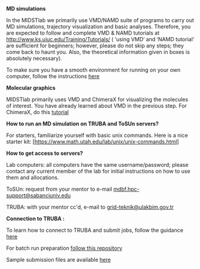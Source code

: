 **MD simulations**

In the MIDSTlab we primarily use VMD/NAMD suite of programs to carry out MD simulations, trajectory visualization and basic analyses. Therefore, you are expected to follow and complete VMD & NAMD tutorials at http://www.ks.uiuc.edu/Training/Tutorials/ ( ‘using VMD’ and ‘NAMD tutorial’ are sufficient for beginners; however, please do not skip any steps; they come back to haunt you. Also, the theoretical information given in boxes is absolutely necessary).

To make sure you have a smooth environment for running on your own computer, follow the instructions [here](https://github.com/midstlab/Welcome_pack_for_MIDSTLab/blob/main/Midst_guide.pdf)  

**Molecular graphics**

MIDSTlab primarily uses VMD and ChimeraX for visualizing the molecules of interest. You have already learned about VMD in the previous step. For ChimeraX, do this [tutorial](https://github.com/midstlab/Welcome_pack_for_MIDSTLab/blob/main/ChimeraX_handson.pdf)


**How to run an MD simulation on TRUBA and ToSUn servers?**

For starters, familiarize yourself with basic unix commands. Here is a nice starter kit: [https://www.math.utah.edu/lab/unix/unix-commands.html]

**How to get access to servers?**

Lab computers: all computers have the same username/password; please contact any current member of the lab for initial instructions on how to use them and allocations.

ToSUn: request from your mentor to e-mail mdbf.hpc-support@sabanciuniv.edu

TRUBA: with your mentor cc'd, e-mail to grid-teknik@ulakbim.gov.tr


**Connection to TRUBA :** 

To learn how to connect to TRUBA and submit jobs, follow the guidance [here](https://github.com/midstlab/Welcome_pack_for_MIDSTLab/blob/main/Midst_guide.pdf)

For batch run preparation [follow this repository](https://github.com/midstlab/md_simulation_run)

Sample submission files are available [here](https://github.com/midstlab/server_job_submission)

 
